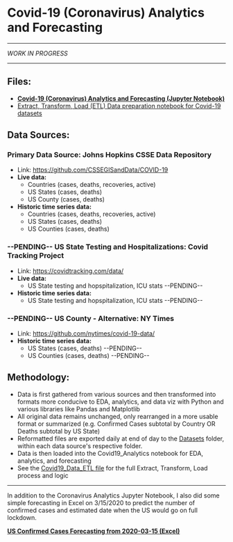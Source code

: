 # Covid-19 (Coronavirus) Analytics and Forecasting
***
*WORK IN PROGRESS*
***

## Files:
- **[Covid-19 (Coronavirus) Analytics and Forecasting (Jupyter Notebook)](https://github.com/BrianLeip/CoronaVirus/blob/master/Covid19_Analytics.ipynb)**
- [Extract, Transform, Load (ETL) Data preparation notebook for Covid-19 datasets](https://github.com/BrianLeip/CoronaVirus/blob/master/Covid19_Data_ETL.ipynb)

## Data Sources:

### Primary Data Source: Johns Hopkins CSSE Data Repository 
- Link: https://github.com/CSSEGISandData/COVID-19  
- **Live data:**
    - Countries (cases, deaths, recoveries, active)
    - US States (cases, deaths)
    - US County (cases, deaths)
- **Historic time series data:**
    - Countries (cases, deaths, recoveries, active)
    - US States (cases, deaths)
    - US Counties (cases, deaths)

### --PENDING-- US State Testing and Hospitalizations: Covid Tracking Project 
- Link: https://covidtracking.com/data/ 
- **Live data:**
    - US State testing and hopspitalization, ICU stats --PENDING--
- **Historic time series data:**
    - US State testing and hopspitalization, ICU stats --PENDING--

### --PENDING-- US County - Alternative: NY Times
- Link: https://github.com/nytimes/covid-19-data/
- **Historic time series data:**
    - US States (cases, deaths) --PENDING--
    - US Counties (cases, deaths) --PENDING--

## Methodology:
- Data is first gathered from various sources and then transformed into formats more conducive to EDA, analytics, and data viz with Python and various libraries like Pandas and Matplotlib
- All original data remains unchanged, only rearranged in a more usable format or summarized (e.g. Confirmed Cases subtotal by Country OR Deaths subtotal by US State)
- Reformatted files are exported daily at end of day to the [Datasets](https://github.com/BrianLeip/CoronaVirus/tree/master/Datasets) folder, within each data source's respective folder.
- Data is then loaded into the Covid19_Analytics notebook for EDA, analytics, and forecasting
- See the [Covid19_Data_ETL file](https://github.com/BrianLeip/CoronaVirus/blob/master/Covid19_Data_ETL.ipynb) for the full Extract, Transform, Load process and logic

---
In addition to the Coronavirus Analytics Jupyter Notebook, I also did some simple forecasting in Excel on 3/15/2020 to predict the number of confirmed cases and estimated date when the US would go on full lockdown.  

**[US Confirmed Cases Forecasting from 2020-03-15 (Excel)](https://github.com/BrianLeip/CoronaVirus/blob/master/Covid19%20US%20Cases%20Tracking%20(Excel).xlsx)**
